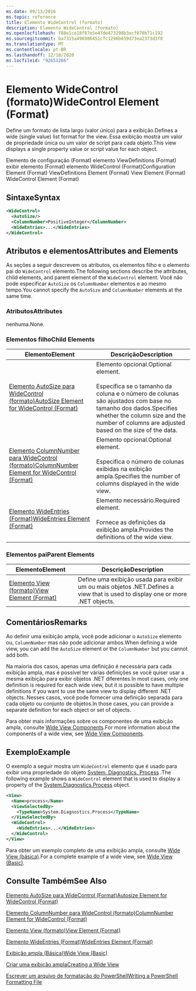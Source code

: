 ```yaml
---
ms.date: 09/13/2016
ms.topic: reference
title: Elemento WideControl (formato)
description: Elemento WideControl (formato)
ms.openlocfilehash: f88e1ce18f87e5e47de473298b3ecf070b71c192
ms.sourcegitcommit: ba7315a496986451cfc1296b659d73ea2373d3f0
ms.translationtype: MT
ms.contentlocale: pt-BR
ms.lasthandoff: 12/10/2020
ms.locfileid: "92651266"
---
```

# <a name="widecontrol-element-format"></a><span data-ttu-id="b1c32-103">Elemento WideControl (formato)</span><span class="sxs-lookup"><span data-stu-id="b1c32-103">WideControl Element (Format)</span></span>

<span data-ttu-id="b1c32-104">Define um formato de lista largo (valor único) para a exibição.</span><span class="sxs-lookup"><span data-stu-id="b1c32-104">Defines a wide (single value) list format for the view.</span></span> <span data-ttu-id="b1c32-105">Essa exibição mostra um valor de propriedade única ou um valor de script para cada objeto.</span><span class="sxs-lookup"><span data-stu-id="b1c32-105">This view displays a single property value or script value for each object.</span></span>

<span data-ttu-id="b1c32-106">Elemento de configuração (Format) elemento ViewDefinitions (Format) exibir elemento (Format) elemento WideControl (Format)</span><span class="sxs-lookup"><span data-stu-id="b1c32-106">Configuration Element (Format) ViewDefinitions Element (Format) View Element (Format) WideControl Element (Format)</span></span>

## <a name="syntax"></a><span data-ttu-id="b1c32-107">Sintaxe</span><span class="sxs-lookup"><span data-stu-id="b1c32-107">Syntax</span></span>

```xml
<WideControl>
  <AutoSize/>
  <ColumnNumber>PositiveInteger</ColumnNumber>
  <WideEntries>...</WideEntries>
</WideControl>
```

## <a name="attributes-and-elements"></a><span data-ttu-id="b1c32-108">Atributos e elementos</span><span class="sxs-lookup"><span data-stu-id="b1c32-108">Attributes and Elements</span></span>

<span data-ttu-id="b1c32-109">As seções a seguir descrevem os atributos, os elementos filho e o elemento pai do `WideControl` elemento.</span><span class="sxs-lookup"><span data-stu-id="b1c32-109">The following sections describe the attributes, child elements, and parent element of the `WideControl` element.</span></span> <span data-ttu-id="b1c32-110">Você não pode especificar `AutoSize` os `ColumnNumber` elementos e ao mesmo tempo.</span><span class="sxs-lookup"><span data-stu-id="b1c32-110">You cannot specify the `AutoSize` and `ColumnNumber` elements at the same time.</span></span>

### <a name="attributes"></a><span data-ttu-id="b1c32-111">Atributos</span><span class="sxs-lookup"><span data-stu-id="b1c32-111">Attributes</span></span>

<span data-ttu-id="b1c32-112">nenhuma.</span><span class="sxs-lookup"><span data-stu-id="b1c32-112">None.</span></span>

### <a name="child-elements"></a><span data-ttu-id="b1c32-113">Elementos filho</span><span class="sxs-lookup"><span data-stu-id="b1c32-113">Child Elements</span></span>

|<span data-ttu-id="b1c32-114">Elemento</span><span class="sxs-lookup"><span data-stu-id="b1c32-114">Element</span></span>|<span data-ttu-id="b1c32-115">Descrição</span><span class="sxs-lookup"><span data-stu-id="b1c32-115">Description</span></span>|
|-------------|-----------------|
|[<span data-ttu-id="b1c32-116">Elemento AutoSize para WideControl (formato)</span><span class="sxs-lookup"><span data-stu-id="b1c32-116">AutoSize Element for WideControl (Format)</span></span>](./autosize-element-for-widecontrol-format.md)|<span data-ttu-id="b1c32-117">Elemento opcional.</span><span class="sxs-lookup"><span data-stu-id="b1c32-117">Optional element.</span></span><br /><br /> <span data-ttu-id="b1c32-118">Especifica se o tamanho da coluna e o número de colunas são ajustados com base no tamanho dos dados.</span><span class="sxs-lookup"><span data-stu-id="b1c32-118">Specifies whether the column size and the number of columns are adjusted based on the size of the data.</span></span>|
|[<span data-ttu-id="b1c32-119">Elemento ColumnNumber para WideControl (formato)</span><span class="sxs-lookup"><span data-stu-id="b1c32-119">ColumnNumber Element for WideControl (Format)</span></span>](./columnnumber-element-for-widecontrol-format.md)|<span data-ttu-id="b1c32-120">Elemento opcional.</span><span class="sxs-lookup"><span data-stu-id="b1c32-120">Optional element.</span></span><br /><br /> <span data-ttu-id="b1c32-121">Especifica o número de colunas exibidas na exibição ampla.</span><span class="sxs-lookup"><span data-stu-id="b1c32-121">Specifies the number of columns displayed in the wide view.</span></span>|
|[<span data-ttu-id="b1c32-122">Elemento WideEntries (Format)</span><span class="sxs-lookup"><span data-stu-id="b1c32-122">WideEntries Element (Format)</span></span>](./wideentries-element-for-widecontrol-format.md)|<span data-ttu-id="b1c32-123">Elemento necessário.</span><span class="sxs-lookup"><span data-stu-id="b1c32-123">Required element.</span></span><br /><br /> <span data-ttu-id="b1c32-124">Fornece as definições da exibição ampla.</span><span class="sxs-lookup"><span data-stu-id="b1c32-124">Provides the definitions of the wide view.</span></span>|

### <a name="parent-elements"></a><span data-ttu-id="b1c32-125">Elementos pai</span><span class="sxs-lookup"><span data-stu-id="b1c32-125">Parent Elements</span></span>

|<span data-ttu-id="b1c32-126">Elemento</span><span class="sxs-lookup"><span data-stu-id="b1c32-126">Element</span></span>|<span data-ttu-id="b1c32-127">Descrição</span><span class="sxs-lookup"><span data-stu-id="b1c32-127">Description</span></span>|
|-------------|-----------------|
|[<span data-ttu-id="b1c32-128">Elemento View (formato)</span><span class="sxs-lookup"><span data-stu-id="b1c32-128">View Element (Format)</span></span>](./view-element-format.md)|<span data-ttu-id="b1c32-129">Define uma exibição usada para exibir um ou mais objetos .NET.</span><span class="sxs-lookup"><span data-stu-id="b1c32-129">Defines a view that is used to display one or more .NET objects.</span></span>|

## <a name="remarks"></a><span data-ttu-id="b1c32-130">Comentários</span><span class="sxs-lookup"><span data-stu-id="b1c32-130">Remarks</span></span>

<span data-ttu-id="b1c32-131">Ao definir uma exibição ampla, você pode adicionar o `AutoSize` elemento ou, `ColumnNumber` mas não pode adicionar ambos.</span><span class="sxs-lookup"><span data-stu-id="b1c32-131">When defining a wide view, you can add the `AutoSize` element or the `ColumnNumber` but you cannot add both.</span></span>

<span data-ttu-id="b1c32-132">Na maioria dos casos, apenas uma definição é necessária para cada exibição ampla, mas é possível ter várias definições se você quiser usar a mesma exibição para exibir objetos .NET diferentes.</span><span class="sxs-lookup"><span data-stu-id="b1c32-132">In most cases, only one definition is required for each wide view, but it is possible to have multiple definitions if you want to use the same view to display different .NET objects.</span></span> <span data-ttu-id="b1c32-133">Nesses casos, você pode fornecer uma definição separada para cada objeto ou conjunto de objetos.</span><span class="sxs-lookup"><span data-stu-id="b1c32-133">In those cases, you can provide a separate definition for each object or set of objects.</span></span>

<span data-ttu-id="b1c32-134">Para obter mais informações sobre os componentes de uma exibição ampla, consulte [Wide View Components](./creating-a-wide-view.md).</span><span class="sxs-lookup"><span data-stu-id="b1c32-134">For more information about the components of a wide view, see [Wide View Components](./creating-a-wide-view.md).</span></span>

## <a name="example"></a><span data-ttu-id="b1c32-135">Exemplo</span><span class="sxs-lookup"><span data-stu-id="b1c32-135">Example</span></span>

<span data-ttu-id="b1c32-136">O exemplo a seguir mostra um `WideControl` elemento que é usado para exibir uma propriedade do objeto [System. Diagnostics. Process](/dotnet/api/System.Diagnostics.Process) .</span><span class="sxs-lookup"><span data-stu-id="b1c32-136">The following example shows a `WideControl` element that is used to display a property of the [System.Diagnostics.Process](/dotnet/api/System.Diagnostics.Process) object.</span></span>

```xml
<View>
  <Name>process</Name>
  <ViewSelectedBy>
    <TypeName>System.Diagnostics.Process</TypeName>
  </ViewSelectedBy>
  <WideControl>
    <WideEntries>...</WideEntries>
  </WideControl>
</View>
```

<span data-ttu-id="b1c32-137">Para obter um exemplo completo de uma exibição ampla, consulte [Wide View (básica)](./wide-view-basic.md).</span><span class="sxs-lookup"><span data-stu-id="b1c32-137">For a complete example of a wide view, see [Wide View (Basic)](./wide-view-basic.md).</span></span>

## <a name="see-also"></a><span data-ttu-id="b1c32-138">Consulte Também</span><span class="sxs-lookup"><span data-stu-id="b1c32-138">See Also</span></span>

[<span data-ttu-id="b1c32-139">Elemento AutoSize para WideControl (Format)</span><span class="sxs-lookup"><span data-stu-id="b1c32-139">Autosize Element for WideControl (Format)</span></span>](./autosize-element-for-widecontrol-format.md)

[<span data-ttu-id="b1c32-140">Elemento ColumnNumber para WideControl (formato)</span><span class="sxs-lookup"><span data-stu-id="b1c32-140">ColumnNumber Element for WideControl (Format)</span></span>](./columnnumber-element-for-widecontrol-format.md)

[<span data-ttu-id="b1c32-141">Elemento View (formato)</span><span class="sxs-lookup"><span data-stu-id="b1c32-141">View Element (Format)</span></span>](./view-element-format.md)

[<span data-ttu-id="b1c32-142">Elemento WideEntries (Format)</span><span class="sxs-lookup"><span data-stu-id="b1c32-142">WideEntries Element (Format)</span></span>](./wideentries-element-for-widecontrol-format.md)

[<span data-ttu-id="b1c32-143">Exibição ampla (Básica)</span><span class="sxs-lookup"><span data-stu-id="b1c32-143">Wide View (Basic)</span></span>](./wide-view-basic.md)

[<span data-ttu-id="b1c32-144">Criar uma exibição ampla</span><span class="sxs-lookup"><span data-stu-id="b1c32-144">Creating a Wide View</span></span>](./creating-a-wide-view.md)

[<span data-ttu-id="b1c32-145">Escrever um arquivo de formatação do PowerShell</span><span class="sxs-lookup"><span data-stu-id="b1c32-145">Writing a PowerShell Formatting File</span></span>](./writing-a-powershell-formatting-file.md)
